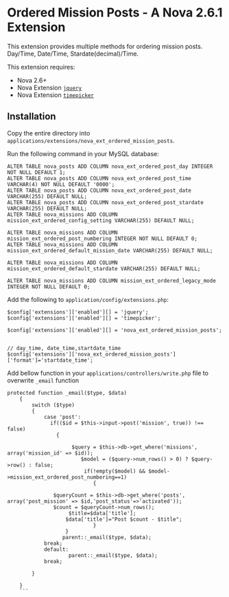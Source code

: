 # Ordered Mission Posts - A Nova 2.6.1 Extension
This extension provides multiple methods for ordering mission posts. Day/Time, Date/Time, Stardate(decimal)/Time.

 

 This extension requires:

- Nova 2.6+
- Nova Extension [`jquery`](https://github.com/jonmatterson/nova-ext-jquery)
- Nova Extension [`timepicker`](https://github.com/jonmatterson/nova-ext-timepicker)

## Installation

Copy the entire directory into `applications/extensions/nova_ext_ordered_mission_posts`.

Run the following command in your MySQL database:

```
ALTER TABLE nova_posts ADD COLUMN nova_ext_ordered_post_day INTEGER NOT NULL DEFAULT 1;
ALTER TABLE nova_posts ADD COLUMN nova_ext_ordered_post_time VARCHAR(4) NOT NULL DEFAULT '0000';
ALTER TABLE nova_posts ADD COLUMN nova_ext_ordered_post_date VARCHAR(255) DEFAULT NULL;
ALTER TABLE nova_posts ADD COLUMN nova_ext_ordered_post_stardate VARCHAR(255) DEFAULT NULL;
ALTER TABLE nova_missions ADD COLUMN mission_ext_ordered_config_setting VARCHAR(255) DEFAULT NULL;

ALTER TABLE nova_missions ADD COLUMN mission_ext_ordered_post_numbering INTEGER NOT NULL DEFAULT 0;
ALTER TABLE nova_missions ADD COLUMN mission_ext_ordered_default_mission_date VARCHAR(255) DEFAULT NULL;

ALTER TABLE nova_missions ADD COLUMN mission_ext_ordered_default_stardate VARCHAR(255) DEFAULT NULL;

ALTER TABLE nova_missions ADD COLUMN mission_ext_ordered_legacy_mode INTEGER NOT NULL DEFAULT 0;

```

Add the following to `application/config/extensions.php`:

```
$config['extensions']['enabled'][] = 'jquery';
$config['extensions']['enabled'][] = 'timepicker';

$config['extensions']['enabled'][] = 'nova_ext_ordered_mission_posts';


// day_time, date_time,startdate_time
$config['extensions']['nova_ext_ordered_mission_posts']['format']='startdate_time'; 

```
Add bellow function in your `applications/controllers/write.php` file to overwrite `_email`  function 

```
protected function _email($type, $data)
	{   
		switch ($type)
		{
			case 'post':  
              if(($id = $this->input->post('mission', true)) !== false)
                {  
                	
              		 $query = $this->db->get_where('missions', array('mission_id' => $id));
   						$model = ($query->num_rows() > 0) ? $query->row() : false;
  						 if(!empty($model) && $model->mission_ext_ordered_post_numbering==1)
   							{
                             
               $queryCount = $this->db->get_where('posts', array('post_mission' => $id,'post_status'=>'activated'));
               $count = $queryCount->num_rows();
                    $title=$data['title'];
                   $data['title']="Post $count - $title";
   							}
                   }
                  parent::_email($type, $data);
			break;
			default:
                    parent::_email($type, $data);
			break;
				
		}
		
	}
	```


